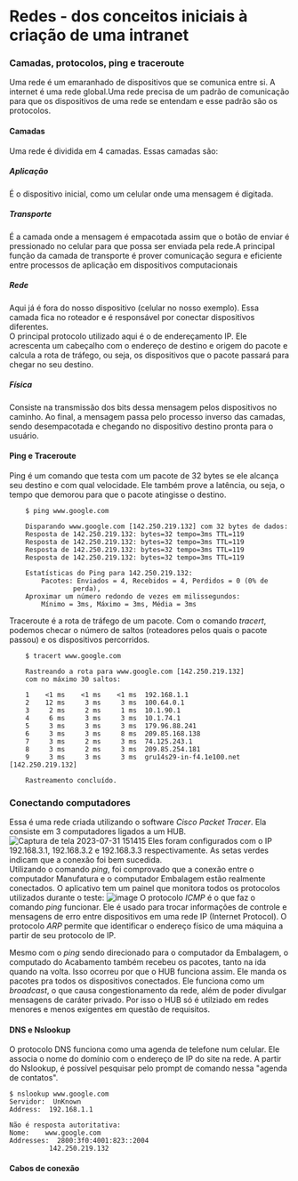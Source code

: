﻿# Redes - dos conceitos iniciais à criação de uma intranet  

### Camadas, protocolos, ping e traceroute   
Uma rede é um emaranhado de dispositivos que se comunica entre si. A internet é uma rede global.Uma rede precisa de um padrão de comunicação para que os dispositivos de uma rede se entendam e esse padrão são os protocolos.  

#### Camadas
Uma rede é dividida em 4 camadas. Essas camadas são:  

##### Aplicação
É o dispositivo inicial, como um celular onde uma mensagem é digitada.

##### Transporte
É a camada onde a mensagem é empacotada assim que o botão de enviar é pressionado no celular para que possa ser enviada pela rede.A principal função da camada de transporte é prover comunicação segura e eficiente entre processos de aplicação em dispositivos computacionais

#####  Rede
Aqui já é fora do nosso dispositivo (celular no nosso exemplo). Essa camada fica no roteador e é responsável por conectar dispositivos diferentes.  
O principal protocolo utilizado aqui é o de endereçamento IP. Ele acrescenta um cabeçalho com o endereço de destino e origem do pacote e calcula a rota de tráfego, ou seja, os dispositivos que o pacote passará para chegar no seu destino.

##### Física
Consiste na transmissão dos bits dessa mensagem pelos dispositivos no caminho. Ao final, a mensagem passa pelo processo inverso das camadas, sendo desempacotada e chegando no dispositivo destino pronta para o usuário.

#### Ping e Traceroute
Ping é um comando que testa com um pacote de 32 bytes se ele alcança seu destino e com qual velocidade. Ele também prove a latência, ou seja, o tempo que demorou para que o pacote atingisse o destino.
```console
    $ ping www.google.com

    Disparando www.google.com [142.250.219.132] com 32 bytes de dados:
    Resposta de 142.250.219.132: bytes=32 tempo=3ms TTL=119
    Resposta de 142.250.219.132: bytes=32 tempo=3ms TTL=119
    Resposta de 142.250.219.132: bytes=32 tempo=3ms TTL=119
    Resposta de 142.250.219.132: bytes=32 tempo=3ms TTL=119

    Estatísticas do Ping para 142.250.219.132:
        Pacotes: Enviados = 4, Recebidos = 4, Perdidos = 0 (0% de
                perda),
    Aproximar um número redondo de vezes em milissegundos:
        Mínimo = 3ms, Máximo = 3ms, Média = 3ms

```  
Traceroute é a rota de tráfego de um pacote. Com o comando *tracert*, podemos checar o número de saltos (roteadores pelos quais o pacote passou) e os dispositivos percorridos. 

```console
    $ tracert www.google.com

    Rastreando a rota para www.google.com [142.250.219.132]
    com no máximo 30 saltos:

    1    <1 ms    <1 ms    <1 ms  192.168.1.1
    2    12 ms     3 ms     3 ms  100.64.0.1
    3     2 ms     2 ms     1 ms  10.1.90.1
    4     6 ms     3 ms     3 ms  10.1.74.1
    5     3 ms     3 ms     3 ms  179.96.88.241
    6     3 ms     3 ms     8 ms  209.85.168.138
    7     3 ms     2 ms     3 ms  74.125.243.1
    8     3 ms     2 ms     3 ms  209.85.254.181
    9     3 ms     3 ms     3 ms  gru14s29-in-f4.1e100.net [142.250.219.132]

    Rastreamento concluído.

```

### Conectando computadores

Essa é uma rede criada utilizando o software *Cisco Packet Tracer*. Ela consiste em 3 computadores ligados a um HUB.
![Captura de tela 2023-07-31 151415](https://github.com/trcosta97/redes-estudos/assets/101136329/aa9fb525-a24d-4c5b-98fc-604f8881a144)
Eles foram configurados com o IP 192.168.3.1, 192.168.3.2 e 192.168.3.3 respectivamente. As setas verdes indicam que a conexão foi bem sucedida.  
Utilizando o comando *ping*, foi comprovado que a conexão entre o computador Manufatura e o computador Embalagem estão realmente conectados.
O aplicativo tem um painel que monitora todos os protocolos utilizados durante o teste:
![image](https://github.com/trcosta97/redes-estudos/assets/101136329/ef85bd04-db39-46c2-bd76-a659d25044be)
O protocolo *ICMP* é o que faz o comando *ping* funcionar. Ele é usado para trocar informações de controle e mensagens de erro entre dispositivos em uma rede IP (Internet Protocol). 
O protocolo *ARP* permite que identificar o endereço físico de uma máquina a partir de seu protocolo de IP.  

Mesmo com o *ping* sendo direcionado para o computador da Embalagem, o computado do Acabamento também recebeu os pacotes, tanto na ida quando na volta. Isso ocorreu por que o HUB funciona assim. Ele manda os pacotes pra todos os dispositivos conectados. Ele funciona como um *broadcast*, o que causa congestionamento da rede, além de poder divulgar mensagens de caráter privado. Por isso o HUB só é utilziado em redes menores e menos exigentes em questão de requisitos.

#### DNS e Nslookup

O protocolo DNS funciona como uma agenda de telefone num celular. Ele associa o nome do domínio com o endereço de IP do site na rede. A partir do Nslookup, é possível pesquisar pelo prompt de comando nessa "agenda de contatos".

```console
$ nslookup www.google.com
Servidor:  UnKnown
Address:  192.168.1.1

Não é resposta autoritativa:
Nome:    www.google.com
Addresses:  2800:3f0:4001:823::2004
          142.250.219.132
```

#### Cabos de conexão







